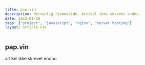 ```yaml
---
title: pap.vin
description: Personlig hjemmeside. Artikel ikke skrevet endnu.
date: 2022-01-10
tags: ["project", "javascript", "nginx", "server hosting"]
layout: article.njk
---
```


## pap.vin

artikel ikke skrevet endnu
